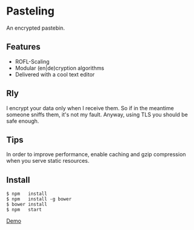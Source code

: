 Pasteling
=========
An encrypted pastebin.

Features
--------
- ROFL-Scaling
- Modular (en|de)cryption algorithms
- Delivered with a cool text editor

Rly
---
I encrypt your data only when I receive them. So if in the meantime someone sniffs them, it's not my fault. Anyway, using TLS you should be safe enough.

Tips
----
In order to improve performance, enable caching and gzip compression when you serve static resources.


Install
-------
```
$ npm   install
$ npm   install -g bower
$ bower install
$ npm   start
```

[Demo](http://pasteling.giovannicapuano.net)
